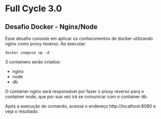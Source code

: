 # Full Cycle 3.0
## Desafio Docker - Nginx/Node

Esse desafio consiste em aplicar os conhecimentos de docker utilizando nginx como proxy reverso. Ao executar:
```
docker compose up -d
```
3 containers serão criados:
- nginx
- node
- db

O container nginx será responsável por fazer o proxy reverso para o container node, que por sua vez irá se comunicar com o container db.

Após a execução do comando, acesse o endereço http://localhost:8080 e veja o resultado.